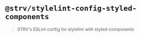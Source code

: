 # `@strv/stylelint-config-styled-components`

> STRV's ESLint config for stylelint with styled-components
